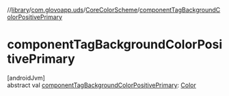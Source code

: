 //[library](../../../index.md)/[com.glovoapp.uds](../index.md)/[CoreColorScheme](index.md)/[componentTagBackgroundColorPositivePrimary](component-tag-background-color-positive-primary.md)

# componentTagBackgroundColorPositivePrimary

[androidJvm]\
abstract val [componentTagBackgroundColorPositivePrimary](component-tag-background-color-positive-primary.md): [Color](https://developer.android.com/reference/kotlin/androidx/compose/ui/graphics/Color.html)
